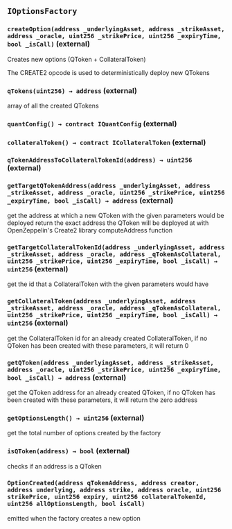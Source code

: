 ## `IOptionsFactory`

### `createOption(address _underlyingAsset, address _strikeAsset, address _oracle, uint256 _strikePrice, uint256 _expiryTime, bool _isCall)` (external)

Creates new options (QToken + CollateralToken)

The CREATE2 opcode is used to deterministically deploy new QTokens

### `qTokens(uint256) → address` (external)

array of all the created QTokens

### `quantConfig() → contract IQuantConfig` (external)

### `collateralToken() → contract ICollateralToken` (external)

### `qTokenAddressToCollateralTokenId(address) → uint256` (external)

### `getTargetQTokenAddress(address _underlyingAsset, address _strikeAsset, address _oracle, uint256 _strikePrice, uint256 _expiryTime, bool _isCall) → address` (external)

get the address at which a new QToken with the given parameters would be deployed
return the exact address the QToken will be deployed at with OpenZeppelin's Create2
library computeAddress function

### `getTargetCollateralTokenId(address _underlyingAsset, address _strikeAsset, address _oracle, address _qTokenAsCollateral, uint256 _strikePrice, uint256 _expiryTime, bool _isCall) → uint256` (external)

get the id that a CollateralToken with the given parameters would have

### `getCollateralToken(address _underlyingAsset, address _strikeAsset, address _oracle, address _qTokenAsCollateral, uint256 _strikePrice, uint256 _expiryTime, bool _isCall) → uint256` (external)

get the CollateralToken id for an already created CollateralToken,
if no QToken has been created with these parameters, it will return 0

### `getQToken(address _underlyingAsset, address _strikeAsset, address _oracle, uint256 _strikePrice, uint256 _expiryTime, bool _isCall) → address` (external)

get the QToken address for an already created QToken, if no QToken has been created
with these parameters, it will return the zero address

### `getOptionsLength() → uint256` (external)

get the total number of options created by the factory

### `isQToken(address) → bool` (external)

checks if an address is a QToken

### `OptionCreated(address qTokenAddress, address creator, address underlying, address strike, address oracle, uint256 strikePrice, uint256 expiry, uint256 collateralTokenId, uint256 allOptionsLength, bool isCall)`

emitted when the factory creates a new option
